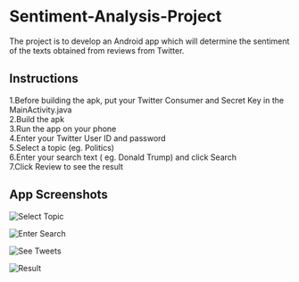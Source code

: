 # Sentiment-Analysis-Project
The project is to develop an Android app which will determine the sentiment of the texts obtained from reviews from Twitter.

## Instructions
1.Before building the apk, put your Twitter Consumer and Secret Key in the MainActivity.java</br>
2.Build the apk</br>
3.Run the app on your phone</br>
4.Enter your Twitter User ID and password</br>
5.Select a topic (eg. Politics)</br>
6.Enter your search text ( eg. Donald Trump) and click Search</br>
7.Click Review to see the result</br>

## App Screenshots

![Select Topic](https://github.com/Suvam-Mondal/Sentiment-Analysis-Project/blob/master/Screenshot_20170501-143227.png)

![Enter Search](https://github.com/Suvam-Mondal/Sentiment-Analysis-Project/blob/master/Screenshot_20170501-143238.png)

![See Tweets](https://github.com/Suvam-Mondal/Sentiment-Analysis-Project/blob/master/18191577_1585123341552492_2020604198_n.png)

![Result](https://github.com/Suvam-Mondal/Sentiment-Analysis-Project/blob/master/18191584_1585123338219159_601556890_n.png)
